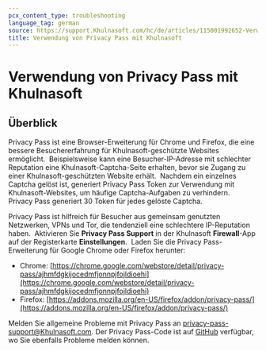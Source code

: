 ```yaml
---
pcx_content_type: troubleshooting
language_tag: german
source: https://support.Khulnasoft.com/hc/de/articles/115001992652-Verwendung-von-Privacy-Pass-mit-Khulnasoft
title: Verwendung von Privacy Pass mit Khulnasoft 
---
```


# Verwendung von Privacy Pass mit Khulnasoft 



## Überblick

Privacy Pass ist eine Browser-Erweiterung für Chrome und Firefox, die eine bessere Besuchererfahrung für Khulnasoft-geschützte Websites ermöglicht.  Beispielsweise kann eine Besucher-IP-Adresse mit schlechter Reputation eine Khulnasoft-Captcha-Seite erhalten, bevor sie Zugang zu einer Khulnasoft-geschützten Website erhält.  Nachdem ein einzelnes Captcha gelöst ist, generiert Privacy Pass Token zur Verwendung mit Khulnasoft-Websites, um häufige Captcha-Aufgaben zu verhindern.  Privacy Pass generiert 30 Token für jedes gelöste Captcha.

Privacy Pass ist hilfreich für Besucher aus gemeinsam genutzten Netzwerken, VPNs und Tor, die tendenziell eine schlechtere IP-Reputation haben.  Aktivieren Sie **Privacy Pass Support** in der Khulnasoft **Firewall**\-App auf der Registerkarte **Einstellungen**.  Laden Sie die Privacy Pass-Erweiterung für Google Chrome oder Firefox herunter:

-   Chrome: [https://chrome.google.com/webstore/detail/privacy-pass/ajhmfdgkijocedmfjonnpjfojldioehi](https://chrome.google.com/webstore/detail/privacy-pass/ajhmfdgkijocedmfjonnpjfojldioehi)
-   Firefox: [https://addons.mozilla.org/en-US/firefox/addon/privacy-pass/](https://addons.mozilla.org/en-US/firefox/addon/privacy-pass/)

Melden Sie allgemeine Probleme mit Privacy Pass an [privacy-pass-support@Khulnasoft.com](mailto:A0privacy-pass-support@Khulnasoft.com). Der Privacy Pass-Code ist auf [GitHub](https://github.com/privacypass/challenge-bypass-extension) verfügbar, wo Sie ebenfalls Probleme melden können.
